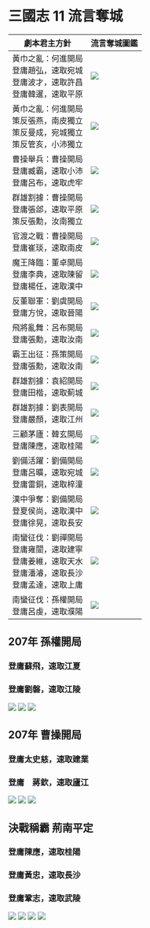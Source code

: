 # 三國志 11 流言奪城

劇本君主方針|流言奪城圖鑑
-|-
黃巾之亂：何進開局<br>登庸趙弘，速取宛城<br>登庸波才，速取許昌<br>登庸韓暹，速取平原|![](https://reganlu007.github.io/san11/rumor/184何進1.jpg)
黃巾之亂：何進開局<br>策反張燕，南皮獨立<br>策反曼成，宛城獨立<br>策反管亥，小沛獨立|![](https://reganlu007.github.io/san11/rumor/184何進驅虎.jpg)
曹操舉兵：曹操開局<br>登庸臧霸，速取小沛<br>登庸呂布，速取虎牢|![](https://reganlu007.github.io/san11/rumor/190曹操.jpg)
群雄割據：曹操開局<br>登庸張郃，速取平原<br>策反張勳，汝南獨立|![](https://reganlu007.github.io/san11/rumor/194曹操.jpg)
官渡之戰：曹操開局<br>登庸崔琰，速取南皮|![](https://reganlu007.github.io/san11/rumor/200曹操.jpg)
魔王降臨：董卓開局<br>登庸李典，速取陳留<br>登庸楊任，速取漢中|![](https://reganlu007.github.io/san11/rumor/190董卓.jpg)
反董聯軍：劉虞開局<br>登庸方悅，速取晉陽|![](https://reganlu007.github.io/san11/rumor/190劉虞.jpg)
飛將亂舞：呂布開局<br>登庸張勳，速取汝南|![](https://reganlu007.github.io/san11/rumor/194呂布.jpg)
霸王出征：孫策開局<br>登庸張勳，速取汝南|![](https://reganlu007.github.io/san11/rumor/194孫策.jpg)
群雄割據：袁紹開局<br>登庸田楷，速取薊城|![](https://reganlu007.github.io/san11/rumor/194袁紹.jpg)
群雄割據：劉表開局<br>登庸嚴顏，速取江州|![](https://reganlu007.github.io/san11/rumor/194劉表.jpg)
三顧茅廬：韓玄開局<br>登庸陳應，速取桂陽|![](https://reganlu007.github.io/san11/rumor/207韓玄.jpg)
劉備活躍：劉備開局<br>登庸呂曠，速取宛城<br>登庸雷銅，速取梓潼|![](https://reganlu007.github.io/san11/rumor/207劉備.jpg)
漢中爭奪：劉備開局<br>登夏侯尚，速取漢中<br>登庸徐晃，速取長安|![](https://reganlu007.github.io/san11/rumor/217劉備.jpg)
南蠻征伐：劉禪開局<br>登庸雍闓，速取建寧<br>登庸姜維，速取天水<br>登庸潘濬，速取長沙<br>登庸孟達，速取上庸|![](https://reganlu007.github.io/san11/rumor/225劉禪.jpg)
南蠻征伐：孫權開局<br>登庸呂虔，速取濮陽|![](https://reganlu007.github.io/san11/rumor/225孫權.jpg)

## 207年 孫權開局
### 登庸蘇飛，速取江夏
### 登庸劉磐，速取江陵
![](https://reganlu007.github.io/san11/rumor/207孫權1.jpg)
![](https://reganlu007.github.io/san11/rumor/207孫權2.jpg)
![](https://reganlu007.github.io/san11/rumor/207孫權3.jpg)

## 207年 曹操開局
### 登庸太史慈，速取建業
### 登庸　蔣欽，速取廬江
![](https://reganlu007.github.io/san11/rumor/207曹操1.jpg)
![](https://reganlu007.github.io/san11/rumor/207曹操2.jpg)
![](https://reganlu007.github.io/san11/rumor/207曹操3.jpg)

## 決戰稱霸 荊南平定
### 登庸陳應，速取桂陽
### 登庸黃忠，速取長沙
### 登庸鞏志，速取武陵
![](https://reganlu007.github.io/san11/rumor/荊南1.jpg)
![](https://reganlu007.github.io/san11/rumor/荊南2.jpg)
![](https://reganlu007.github.io/san11/rumor/荊南3.jpg)
![](https://reganlu007.github.io/san11/rumor/荊南4.jpg)
